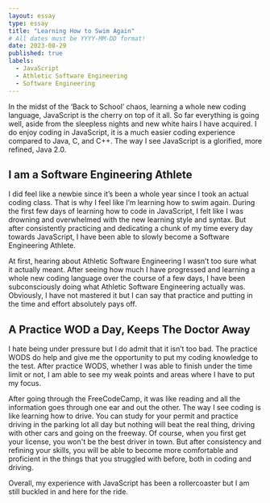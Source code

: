 ```yaml
---
layout: essay
type: essay
title: "Learning How to Swim Again"
# All dates must be YYYY-MM-DD format!
date: 2023-08-29
published: true
labels:
  - JavaScript
  - Athletic Software Engineering
  - Software Engineering
---
```

In the midst of the ‘Back to School’ chaos, learning a whole new coding language, JavaScript is the cherry on top of it all. So far everything is going well, aside from the sleepless nights and new white hairs I have acquired. I do enjoy coding in JavaScript, it is a much easier coding experience compared to Java, C, and C++. The way I see JavaScript is a glorified, more refined, Java 2.0. 

## I am a Software Engineering Athlete
I did feel like a newbie since it’s been a whole year since I took an actual coding class. That is why I feel like I’m learning how to swim again. During the first few days of learning how to code in JavaScript, I felt like I was drowning and overwhelmed with the new learning style and syntax. But after consistently practicing and dedicating a chunk of my time every day towards JavaScript, I have been able to slowly become a Software Engineering Athlete. 

At first, hearing about Athletic Software Engineering I wasn’t too sure what it actually meant. After seeing how much I have progressed and learning a whole new coding language over the course of a few days, I have been subconsciously doing what Athletic Software Engineering actually was. Obviously, I have not mastered it but I can say that practice and putting in the time and effort absolutely pays off.

## A Practice WOD a Day, Keeps The Doctor Away
I hate being under pressure but I do admit that it isn’t too bad. The practice WODS do help and give me the opportunity to put my coding knowledge to the test. After practice WODS, whether I was able to finish under the time limit or not, I am able to see my weak points and areas where I have to put my focus. 

After going through the FreeCodeCamp, it was like reading and all the information goes through one ear and out the other. The way I see coding is like learning how to drive. You can study for your permit and practice driving in the parking lot all day but nothing will beat the real thing, driving with other cars and going on the freeway. Of course, when you first get your license, you won't be the best driver in town. But after consistency and refining your skills, you will be able to become more comfortable and proficient in the things that you struggled with before, both in coding and driving. 

Overall, my experience with JavaScript has been a rollercoaster but I am still buckled in and here for the ride. 
